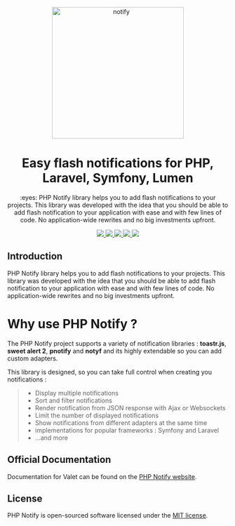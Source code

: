 <p align="center"><img width="300" alt="notify" src="https://user-images.githubusercontent.com/10859693/100492615-31e0ba00-312e-11eb-8401-34c3a779c9bc.png"></p>

<h1 align="center">Easy flash notifications for PHP, Laravel, Symfony, Lumen</h1>

<p align="center">:eyes: PHP Notify library helps you to add flash notifications to your projects. This library was developed with the idea that you should be able to add flash notification to your application with ease and with few lines of code. No application-wide rewrites and no big investments upfront.</p>

<p align="center">
    <a href="https://github.com/php-notify/notify">
        <img src="https://img.shields.io/badge/source-php--notify/notify-blue.svg?style=flat-square">
    </a>
    <a href="https://github.com/php-notify/notify/releases">
        <img src="https://img.shields.io/github/tag/php-notify/notify.svg">
    </a>
    <a href="https://github.com/php-notify/notify/blob/master/LICENSE">
        <img src="https://img.shields.io/badge/license-MIT-brightgreen.svg">
    </a>
    <a href="https://packagist.org/packages/php-notify/notify">
        <img src="https://img.shields.io/packagist/dt/php-notify/notify.svg">
    </a>
    <a href="https://packagist.org/packages/php-notify/notify">
        <img src="https://img.shields.io/packagist/php-v/php-notify/notify.svg?style=flat-square">
    </a>
</p>

## Introduction

PHP Notify library helps you to add flash notifications to your projects. This library was developed with the idea that you should be able to add flash notification to your application with ease and with few lines of code. No application-wide rewrites and no big investments upfront.

# Why use PHP Notify ?

The PHP Notify project supports a variety of notification libraries : __toastr.js__, __sweet alert 2__, __pnotify__ and __notyf__
and its highly extendable so you can add custom adapters.

This library is designed, so you can take full control when creating you notifications :

> * Display multiple notifications
> * Sort and filter notifications
> * Render notification from JSON response with Ajax or Websockets
> * Limit the number of displayed notifications
> * Show notifications from different adapters at the same time
> * implementations for popular frameworks : Symfony and Laravel
> * ...and more


## Official Documentation

Documentation for Valet can be found on the [PHP Notify website](https://php-notify.github.io/).

## License

PHP Notify is open-sourced software licensed under the [MIT license](https://opensource.org/licenses/MIT).
